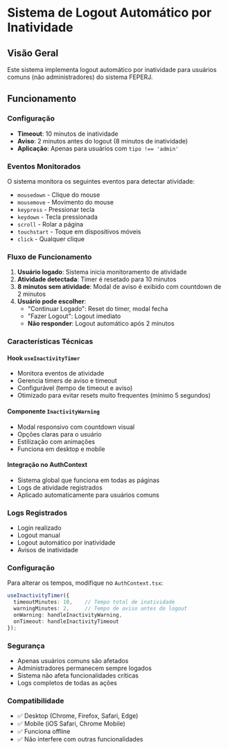 # Sistema de Logout Automático por Inatividade

## Visão Geral

Este sistema implementa logout automático por inatividade para usuários comuns (não administradores) do sistema FEPERJ.

## Funcionamento

### Configuração
- **Timeout**: 10 minutos de inatividade
- **Aviso**: 2 minutos antes do logout (8 minutos de inatividade)
- **Aplicação**: Apenas para usuários com `tipo !== 'admin'`

### Eventos Monitorados
O sistema monitora os seguintes eventos para detectar atividade:
- `mousedown` - Clique do mouse
- `mousemove` - Movimento do mouse
- `keypress` - Pressionar tecla
- `keydown` - Tecla pressionada
- `scroll` - Rolar a página
- `touchstart` - Toque em dispositivos móveis
- `click` - Qualquer clique

### Fluxo de Funcionamento

1. **Usuário logado**: Sistema inicia monitoramento de atividade
2. **Atividade detectada**: Timer é resetado para 10 minutos
3. **8 minutos sem atividade**: Modal de aviso é exibido com countdown de 2 minutos
4. **Usuário pode escolher**:
   - "Continuar Logado": Reset do timer, modal fecha
   - "Fazer Logout": Logout imediato
   - **Não responder**: Logout automático após 2 minutos

### Características Técnicas

#### Hook `useInactivityTimer`
- Monitora eventos de atividade
- Gerencia timers de aviso e timeout
- Configurável (tempo de timeout e aviso)
- Otimizado para evitar resets muito frequentes (mínimo 5 segundos)

#### Componente `InactivityWarning`
- Modal responsivo com countdown visual
- Opções claras para o usuário
- Estilização com animações
- Funciona em desktop e mobile

#### Integração no AuthContext
- Sistema global que funciona em todas as páginas
- Logs de atividade registrados
- Aplicado automaticamente para usuários comuns

### Logs Registrados
- Login realizado
- Logout manual
- Logout automático por inatividade
- Avisos de inatividade

### Configuração
Para alterar os tempos, modifique no `AuthContext.tsx`:
```typescript
useInactivityTimer({
  timeoutMinutes: 10,    // Tempo total de inatividade
  warningMinutes: 2,     // Tempo de aviso antes do logout
  onWarning: handleInactivityWarning,
  onTimeout: handleInactivityTimeout
});
```

### Segurança
- Apenas usuários comuns são afetados
- Administradores permanecem sempre logados
- Sistema não afeta funcionalidades críticas
- Logs completos de todas as ações

### Compatibilidade
- ✅ Desktop (Chrome, Firefox, Safari, Edge)
- ✅ Mobile (iOS Safari, Chrome Mobile)
- ✅ Funciona offline
- ✅ Não interfere com outras funcionalidades
